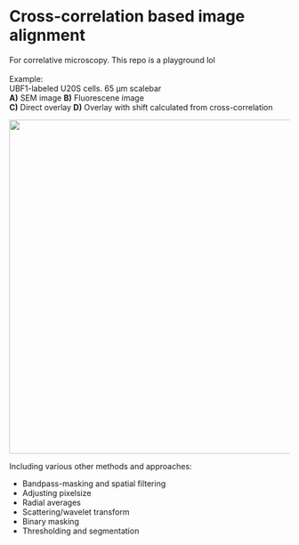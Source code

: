  # Cross-correlation based image alignment
 
 For correlative microscopy. This repo is a playground lol\
 \
 Example:\
 UBF1-labeled U20S cells. 65 μm scalebar\
 **A)** SEM image **B)** Fluorescene image\
 **C)** Direct overlay **D)** Overlay with shift calculated from cross-correlation
 
<img src="https://user-images.githubusercontent.com/103127272/215934511-0fe74709-caec-40e2-a267-7320921c60db.png" width="600"/>

Including various other methods and approaches:
* Bandpass-masking and spatial filtering
* Adjusting pixelsize
* Radial averages
* Scattering/wavelet transform
* Binary masking
* Thresholding and segmentation
